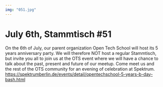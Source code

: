 ```yaml
---
img: "051.jpg"
---
```


# **July 6th, Stammtisch #51**

On the 6th of July, our parent organization Open Tech School will host its 5 years anniversary party. We will therefore NOT host a
regular Stammtisch, but invite you all to join us at the OTS event where we will have a chance to talk about the past, present and future of our
meetup. Come meet us and the rest of the OTS community for an evening of celebration at Spektrum. https://spektrumberlin.de/events/detail/opentechschool-5-years-b-day-bash.html
